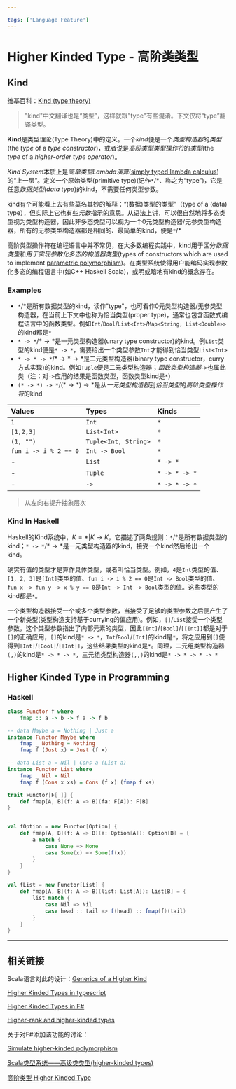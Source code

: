 ```yaml
---

tags: ['Language Feature']
---
```


# Higher Kinded Type - 高阶类类型

## Kind

维基百科：[Kind (type theory)](https://en.wikipedia.org/wiki/Kind_(type_theory))

> "kind"中文翻译也是“类型”，这样就跟"type"有些混淆。下文仅将“type”翻译类型。

**Kind**是类型理论(Type Theory)中的定义。一个*kind*便是一个*类型构造器*的*类型*(the *type* of a *type constructor*)，或者说是*高阶类型类型操作符*的*类型*(the *type* of a *higher-order type operator*)。

*Kind System*本质上是*简单类型Lambda演算*([simply typed lambda calculus](https://en.wikipedia.org/wiki/Simply_typed_lambda_calculus))的“上一层”。定义一个原始类型(primitive type)(记作`*`/$*$、称之为“type”)，它是任意*数据类型*(*data type*)的kind，不需要任何类型参数。

kind有个可能看上去有些莫名其妙的解释：“(数据)类型的类型”（type of a (data) type），但实际上它也有些*元数*指示的意思。从语法上讲，可以很自然地将多态类型视为类型构造器，因此非多态类型可以视为一个0元类型构造器/无参类型构造器，所有的无参类型构造器都是相同的、最简单的kind，便是`*`/$*$

高阶类型操作符在编程语言中并不常见，在大多数编程实践中，kind用于区分*数据类型*和*用于实现参数化多态的构造器类型*(types of constructors which are used to implement [parametric polymorphism](https://en.wikipedia.org/wiki/Parametric_polymorphism))。在类型系统使得用户能编码实现参数化多态的编程语言中(如C++ Haskell Scala)，或明或暗地有kind的概念存在。

### Examples

+ `*`/$*$是所有数据类型的kind，读作"type"，也可看作0元类型构造器/无参类型构造器，在当前上下文中也称为恰当类型(proper type)，通常也包含函数式编程语言中的函数类型。例如`Int`/`Bool`/`List<Int>`/`Map<String, List<Double>>`的kind都是`*`
+ `* -> *`/$* \rightarrow *$是一元类型构造器(unary type constructor)的kind。例`List`类型的kind便是`* -> *`，需要给出一个类型参数`Int`才能得到恰当类型`List<Int>`
+ `* -> * -> *`/$* \rightarrow * \rightarrow *$是二元类型构造器(binary type constructor，curry方式实现)的kind。例如`Tuple`便是二元类型构造器；*函数类型构造器*`->`也属此类（注：对`->`应用的结果是函数类型，函数类型kind是`*`）
+ `(* -> *) -> *`/$(* \rightarrow *) \rightarrow *$是从*一元类型构造器*到*恰当类型*的*高阶类型操作符*的kind

| Values | Types | Kinds |
| :- | :- | :- |
| `1` | `Int` | `*` |
| `[1,2,3]` | `List<Int>` | `*` |
| `(1, "")` | `Tuple<Int, String>` | `*` |
| `fun i -> i % 2 == 0` | `Int -> Bool` | `*` |
| - | `List` | `* -> *` |
| - | `Tuple` | `* -> * -> *` |
| - | `->` | `* -> * -> *` |

> 从左向右提升抽象层次

### Kind In Haskell

Haskell的Kind系统中，$K = * | K \rightarrow K$，它描述了两条规则：`*`/$*$是所有数据类型的kind；`* -> *`/$* \rightarrow *$是一元类型构造器的kind，接受一个kind然后给出一个kind。

确实有值的类型才是算作具体类型，或者叫恰当类型。例如，`4`是`Int`类型的值、`[1, 2, 3]`是`[Int]`类型的值、`fun i -> i % 2 == 0`是`Int -> Bool`类型的值、`fun x -> fun y -> x % y == 0`是`Int -> Int -> Bool`类型的值。这些类型的kind都是`*`。

一个类型构造器接受一个或多个类型参数，当接受了足够的类型参数之后便产生了一个新类型(类型构造支持基于currying的偏应用)。例如，`[]`/`List`接受一个类型参数，这个类型参数指出了内部元素的类型，因此`[Int]`/`[Bool]`/`[[Int]]`都是对于`[]`的正确应用，`[]`的kind是`* -> *`，`Int`/`Bool`/`[Int]`的kind是`*`，将之应用到`[]`便得到`[Int]`/`[Bool]`/`[[Int]]`，这些结果类型的kind是`*`。同理，二元组类型构造器`(,)`的kind是`* -> * -> *`，三元组类型构造器`(,,)`的kind是`* -> * -> * -> *`

## Higher Kinded Type in Programming

### Haskell

```haskell
class Functor f where
    fmap :: a -> b -> f a -> f b

-- data Maybe a = Nothing | Just a
instance Functor Maybe where
    fmap _ Nothing = Nothing
    fmap f (Just x) = Just (f x)

-- data List a = Nil | Cons a (List a)
instance Functor List where
    fmap _ Nil = Nil
    fmap f (Cons x xs) = Cons (f x) (fmap f xs)
```


```scala
trait Functor[F[_]] {
    def fmap[A, B](f: A => B)(fa: F[A]): F[B]
}


val fOption = new Functor[Option] {
    def fmap[A, B](f: A => B)(a: Option[A]): Option[B] = {
        a match {
            case None => None
            case Some(x) => Some(f(x))
        }
    }
}

val fList = new Functor[List] {
    def fmap[A, B](f: A => B)(list: List[A]): List[B] = {
        list match {
            case Nil => Nil
            case head :: tail => f(head) :: fmap(f)(tail)
        }
    }
}
```

---

## 相关链接

Scala语言对此的设计：[Generics of a Higher Kind](https://adriaanm.github.com/files/higher.pdf)

[Higher Kinded Types in typescript](https://www.thesoftwaresimpleton.com/blog/2018/04/14/higher-kinded-types)

[Higher Kinded Types in F#](https://robkuz.github.io/Higher-kinded-types-in-fsharp-Intro-Part-I/)

[Higher-rank and higher-kinded types](https://www.stephanboyer.com/post/115/higher-rank-and-higher-kinded-types)

关于对F#添加该功能的讨论：

[Simulate higher-kinded polymorphism](https://github.com/fsharp/fslang-suggestions/issues/175)

[Scala类型系统——高级类类型(higher-kinded types)](https://my.oschina.net/Barudisshu/blog/690595)

[高阶类型 Higher Kinded Type](https://zhuanlan.zhihu.com/p/29021140)
